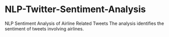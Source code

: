 # NLP-Twitter-Sentiment-Analysis
NLP Sentiment Analysis of  Airline Related Tweets
The analysis identifies the sentiment of tweets involving airlines.
